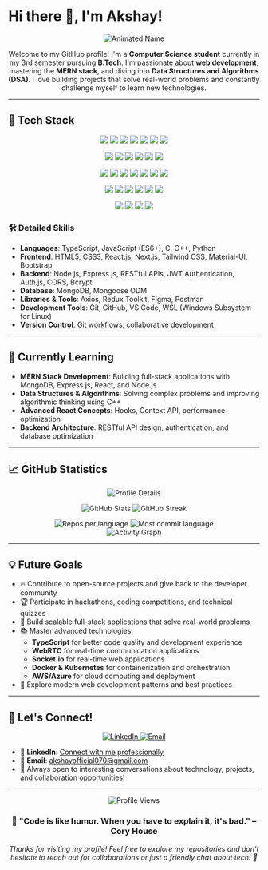 # Hi there 👋, I'm Akshay!

<div align="center">
  <img src="https://readme-typing-svg.demolab.com?font=Fira+Code&size=36&pause=1000&color=F78C6C&width=500&center=true&lines=Hi+there,+I'm+Akshay!+%F0%9F%91%8B;Computer+Science+Student;Full+Stack+Developer;Problem+Solver" alt="Animated Name" />
</div>

<p align="center">
  Welcome to my GitHub profile! I'm a <strong>Computer Science student</strong> currently in my 3rd semester pursuing <strong>B.Tech</strong>. I'm passionate about <strong>web development</strong>, mastering the <strong>MERN stack</strong>, and diving into <strong>Data Structures and Algorithms (DSA)</strong>. I love building projects that solve real-world problems and constantly challenge myself to learn new technologies.
</p>

---

## 🚀 Tech Stack

<p align="center">
  <img src="https://img.shields.io/badge/TypeScript-3178C6?style=for-the-badge&logo=typescript&logoColor=white" />
  <img src="https://img.shields.io/badge/JavaScript-F7DF1E?style=for-the-badge&logo=javascript&logoColor=black" />
  <img src="https://img.shields.io/badge/Python-3776AB?style=for-the-badge&logo=python&logoColor=white" />
  <img src="https://img.shields.io/badge/C++-00599C?style=for-the-badge&logo=c%2b%2b&logoColor=white" />
  <img src="https://img.shields.io/badge/C-A8B9CC?style=for-the-badge&logo=c&logoColor=black" />
  <img src="https://img.shields.io/badge/HTML5-E34F26?style=for-the-badge&logo=html5&logoColor=white" />
  <img src="https://img.shields.io/badge/CSS3-1572B6?style=for-the-badge&logo=css3&logoColor=white" />
</p>

<p align="center">
  <img src="https://img.shields.io/badge/React-61DAFB?style=for-the-badge&logo=react&logoColor=black" />
  <img src="https://img.shields.io/badge/Next.js-000000?style=for-the-badge&logo=next.js&logoColor=white" />
  <img src="https://img.shields.io/badge/Node.js-339933?style=for-the-badge&logo=node.js&logoColor=white" />
  <img src="https://img.shields.io/badge/Express.js-000000?style=for-the-badge&logo=express&logoColor=white" />
  <img src="https://img.shields.io/badge/MongoDB-47A248?style=for-the-badge&logo=mongodb&logoColor=white" />
  <img src="https://img.shields.io/badge/Material--UI-0081CB?style=for-the-badge&logo=material-ui&logoColor=white" />
</p>

<p align="center">
  <img src="https://img.shields.io/badge/Tailwind_CSS-38B2AC?style=for-the-badge&logo=tailwind-css&logoColor=white" />
  <img src="https://img.shields.io/badge/Bootstrap-7952B3?style=for-the-badge&logo=bootstrap&logoColor=white" />
  <img src="https://img.shields.io/badge/Redux-764ABC?style=for-the-badge&logo=redux&logoColor=white" />
  <img src="https://img.shields.io/badge/JWT-000000?style=for-the-badge&logo=jsonwebtokens&logoColor=white" />
  <img src="https://img.shields.io/badge/Axios-5A29E4?style=for-the-badge&logo=axios&logoColor=white" />
  <img src="https://img.shields.io/badge/Mongoose-880000?style=for-the-badge&logo=mongoose&logoColor=white" />
  <img src="https://img.shields.io/badge/Bcrypt-4A90E2?style=for-the-badge&logo=nodejs&logoColor=white" />
</p>

<p align="center">
  <img src="https://img.shields.io/badge/Auth.js-EB5424?style=for-the-badge&logo=auth0&logoColor=white" />
  <img src="https://img.shields.io/badge/CORS-FF6B6B?style=for-the-badge&logo=javascript&logoColor=white" />
  <img src="https://img.shields.io/badge/RESTful_API-02569B?style=for-the-badge&logo=fastapi&logoColor=white" />
  <img src="https://img.shields.io/badge/Git-F05032?style=for-the-badge&logo=git&logoColor=white" />
  <img src="https://img.shields.io/badge/GitHub-181717?style=for-the-badge&logo=github&logoColor=white" />
  <img src="https://img.shields.io/badge/Postman-FF6C37?style=for-the-badge&logo=postman&logoColor=white" />
</p>

<p align="center">
  <img src="https://img.shields.io/badge/VS%20Code-007ACC?style=for-the-badge&logo=visual-studio-code&logoColor=white" />
  <img src="https://img.shields.io/badge/Figma-F24E1E?style=for-the-badge&logo=figma&logoColor=white" />
  <img src="https://img.shields.io/badge/WSL-4D4D4D?style=for-the-badge&logo=windows-terminal&logoColor=white" />
  <img src="https://img.shields.io/badge/Redux_Toolkit-764ABC?style=for-the-badge&logo=redux&logoColor=white" />
</p>

### 🛠️ Detailed Skills

- **Languages**: TypeScript, JavaScript (ES6+), C, C++, Python
- **Frontend**: HTML5, CSS3, React.js, Next.js, Tailwind CSS, Material-UI, Bootstrap
- **Backend**: Node.js, Express.js, RESTful APIs, JWT Authentication, Auth.js, CORS, Bcrypt
- **Database**: MongoDB, Mongoose ODM
- **Libraries & Tools**: Axios, Redux Toolkit, Figma, Postman
- **Development Tools**: Git, GitHub, VS Code, WSL (Windows Subsystem for Linux)
- **Version Control**: Git workflows, collaborative development

---

## 🌱 Currently Learning

- **MERN Stack Development**: Building full-stack applications with MongoDB, Express.js, React, and Node.js
- **Data Structures & Algorithms**: Solving complex problems and improving algorithmic thinking using C++
- **Advanced React Concepts**: Hooks, Context API, performance optimization
- **Backend Architecture**: RESTful API design, authentication, and database optimization

---

## 📈 GitHub Statistics

<div align="center">
  <img src="https://github-profile-summary-cards.vercel.app/api/cards/profile-details?username=Akshayshahi900&theme=radical" alt="Profile Details"/>
</div>

<p align="center">
  <img src="https://github-readme-stats.vercel.app/api?username=Akshayshahi900&show_icons=true&theme=radical&count_private=true" alt="GitHub Stats"/>
  <img src="https://github-readme-streak-stats.herokuapp.com/?user=Akshayshahi900&theme=radical" alt="GitHub Streak"/>
</p>

<div align="center">
  <img src="https://github-profile-summary-cards.vercel.app/api/cards/repos-per-language?username=Akshayshahi900&theme=radical" alt="Repos per language"/>
  <img src="https://github-profile-summary-cards.vercel.app/api/cards/most-commit-language?username=Akshayshahi900&theme=radical" alt="Most commit language"/>
</div>

<div align="center">
  <img src="https://github-readme-activity-graph.vercel.app/graph?username=Akshayshahi900&bg_color=1A1B27&color=F78C6C&line=F78C6C&point=FFFFFF&area=true&hide_border=true" alt="Activity Graph"/>
</div>

---

## 💡 Future Goals

- 🔥 Contribute to open-source projects and give back to the developer community
- 🏆 Participate in hackathons, coding competitions, and technical quizzes
- 🚀 Build scalable full-stack applications that solve real-world problems
- 📚 Master advanced technologies:
  - **TypeScript** for better code quality and development experience
  - **WebRTC** for real-time communication applications
  - **Socket.io** for real-time web applications
  - **Docker & Kubernetes** for containerization and orchestration
  - **AWS/Azure** for cloud computing and deployment
- 🎯 Explore modern web development patterns and best practices

---

## 🤝 Let's Connect!

<div align="center">
  <a href="https://www.linkedin.com/in/akshay-shahi-5815602a7" target="_blank">
    <img src="https://img.shields.io/badge/LinkedIn-0077B5?style=for-the-badge&logo=linkedin&logoColor=white" alt="LinkedIn"/>
  </a>
  <a href="mailto:akshayofficial070@gmail.com">
    <img src="https://img.shields.io/badge/Email-D14836?style=for-the-badge&logo=gmail&logoColor=white" alt="Email"/>
  </a>
</div>

- 💼 **LinkedIn**: [Connect with me professionally](https://www.linkedin.com/in/akshay-shahi-5815602a7)
- 📧 **Email**: akshayofficial070@gmail.com
- 💬 Always open to interesting conversations about technology, projects, and collaboration opportunities!

---

<div align="center">
  <img src="https://komarev.com/ghpvc/?username=Akshayshahi900&label=Profile%20Views&color=F78C6C&style=for-the-badge" alt="Profile Views"/>
</div>

<div align="center">
  <h3>💫 "Code is like humor. When you have to explain it, it's bad." – Cory House</h3>
  <p><em>Thanks for visiting my profile! Feel free to explore my repositories and don't hesitate to reach out for collaborations or just a friendly chat about tech! 🚀</em></p>
</div>
